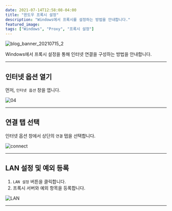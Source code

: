 ```yaml
---
date: 2021-07-14T12:58:08-04:00
title: "윈도우 프록시 설정"
description: "Windows에서 프록시를 설정하는 방법을 안내합니다."
featured_image: 
tags: ["Windows", "Proxy", "프록시 설정"]
---
```


![blog_banner_20210715_2](https://github.com/user-attachments/assets/cb587b2b-3969-417f-99ac-63535295a675)

Windows에서 프록시 설정을 통해 인터넷 연결을 구성하는 방법을 안내합니다.

---

## 인터넷 옵션 열기

먼저, `인터넷 옵션` 창을 엽니다.

![04](https://github.com/user-attachments/assets/f1cd8e5d-f46b-49ff-aa12-758eb26d85d8)

---

## 연결 탭 선택

인터넷 옵션 창에서 상단의 `연결` 탭을 선택합니다.

![connect](https://github.com/user-attachments/assets/dd720568-81f7-4cd2-bdca-6ceffb235e94)

---

## LAN 설정 및 예외 등록

1. `LAN 설정` 버튼을 클릭합니다.
2. 프록시 서버와 예외 항목을 등록합니다.

![LAN](https://github.com/user-attachments/assets/ce80393e-2654-483b-95ae-a2ed4e3cf4be)

---
